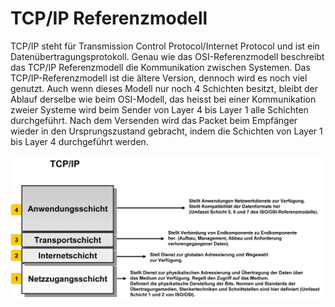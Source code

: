 # TCP/IP Referenzmodell

TCP/IP steht für Transmission Control Protocol/Internet Protocol und ist ein Datenübertragungsprotokoll. Genau wie das OSI-Referenzmodell beschreibt das TCP/IP Referenzmodell die Kommunikation zwischen Systemen. Das TCP/IP-Referenzmodell ist die ältere Version, dennoch wird es noch viel genutzt. Auch wenn dieses Modell nur noch 4 Schichten besitzt, bleibt der Ablauf derselbe wie beim OSI-Modell, das heisst bei einer Kommunikation zweier Systeme wird beim Sender von Layer 4 bis Layer 1 alle Schichten durchgeführt. Nach dem Versenden wird das Packet beim Empfänger wieder in den Ursprungszustand gebracht, indem die Schichten von Layer 1 bis Layer 4 durchgeführt werden.

![TCP/IP-Modell](../bilder/osi/TCP-IP.jpeg)
